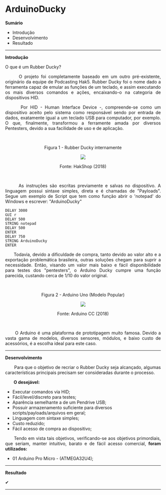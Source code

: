 # ArduinoDucky

**Sumário**
 - Introdução
 - Desenvolvimento
 - Resultado
----------
**Introdução**
<p>  O que é um Rubber Ducky? </p>
<p align=justify>&nbsp;&nbsp;&nbsp;&nbsp;&nbsp;&nbsp;O projeto foi completamente baseado em um outro pré-existente, originário da equipe de Podcasting Hak5. Rubber Ducky foi o nome dado a ferramenta capaz de emular as funções de um teclado, e assim executando os mais diversos comandos e ações, encaixando-o na categoria de dispositivos HID. </p>
<p align=justify>&nbsp;&nbsp;&nbsp;&nbsp;&nbsp;&nbsp;Por HID - Human Interface Device -, compreende-se como um dispositivo aceito pelo sistema como responsável sendo por entrada de dados, exatamente igual a um teclado USB para computador, por exemplo. O que, finalmente, transformou a ferramente amada por diversos Pentesters, devido a sua facilidade de uso e de aplicação.</p>

<br>
<p align=center>Figura 1 - Rubber Ducky internamente</p>
<center><img src="https://cdn.shopify.com/s/files/1/0068/2142/products/4_35611eac-0b76-4cdb-a716-b37665b26bd9.jpg?v=1494296097"></center>
<p align=center>Fonte: HakShop (2018)</p>
<br>

<p align=justify>&nbsp;&nbsp;&nbsp;&nbsp;&nbsp;&nbsp;As instruções são escritas previamente e salvas no dispositivo. A linguagem possui sintaxe simples, direta e é chamadas de "Payloads". Segue um exemplo de Script que tem como função abrir o 'notepad' do Windows e escrever: "ArduinoDucky"</p>

    DELAY 3000
    GUI r
    DELAY 500
    STRING notepad
    DELAY 500
    ENTER
    DELAY 750
    STRING ArduinoDucky
    ENTER
<p align=justify>&nbsp;&nbsp;&nbsp;&nbsp;&nbsp;&nbsp;Todavia, devido a dificuldade de compra, tanto devido ao valor alto e a exportação problemática brasileira, outras soluções chegam para suprir a necessidade. Então, visando um valor mais baixo e fácil disponibilidade para testes dos "pentesters", o Arduino Ducky cumpre uma função parecida, custando cerca de 1/10 do valor original. </p> 

<br>
<p align=center>Figura 2 - Arduino Uno (Modelo Popular)</p>
<center><img src="https://store-cdn.arduino.cc/usa/catalog/product/cache/1/image/520x330/604a3538c15e081937dbfbd20aa60aad/a/0/a000066_featured.jpg"></center>
<p align=center>Fonte: Arduino CC (2018)</p>
<br>

<p align=justify>&nbsp;&nbsp;&nbsp;&nbsp;&nbsp;&nbsp;O Arduino é uma plataforma de prototipagem muito famosa. Devido a vasta gama de modelos, diversos sensores, módulos, e baixo custo de acessórios, é a escolha ideal para este caso. </p> 

----------
**Desenvolvimento**
<p align=justify>&nbsp;&nbsp;&nbsp;&nbsp;&nbsp;&nbsp;
Para que o objetivo de recriar o Rubber Ducky seja alcançado, algumas características principais precisam ser consideradas durante o processo.</p>
<p align=justify>&nbsp;&nbsp;&nbsp;&nbsp;&nbsp;&nbsp;
<strong>O desejável:</strong>

 - Executar comandos via HID; 
 - Fácil/level/discreto para testes;
 - Aparência semelhante a de um Pendrive USB;
 - Possuir armazenamento suficiente para  diversos scripts/payloads/arquivos em geral;
 - Linguagem com sintaxe simples;
 - Custo reduzido;
 - Fácil acesso de compra ao dispositivo;
</p>
<p align=justify>&nbsp;&nbsp;&nbsp;&nbsp;&nbsp;&nbsp;Tendo em vista tais objetivos, verificando-se aos objetivos primordiais, que seriam, manter intuitivo, barato e de fácil acesso comercial, <strong>foram utilizados:</strong></p>

 - 01 Arduino Pro Micro - (ATMEGA32U4);

----------
**Resultado**
<p>
✔
</p>

----------
